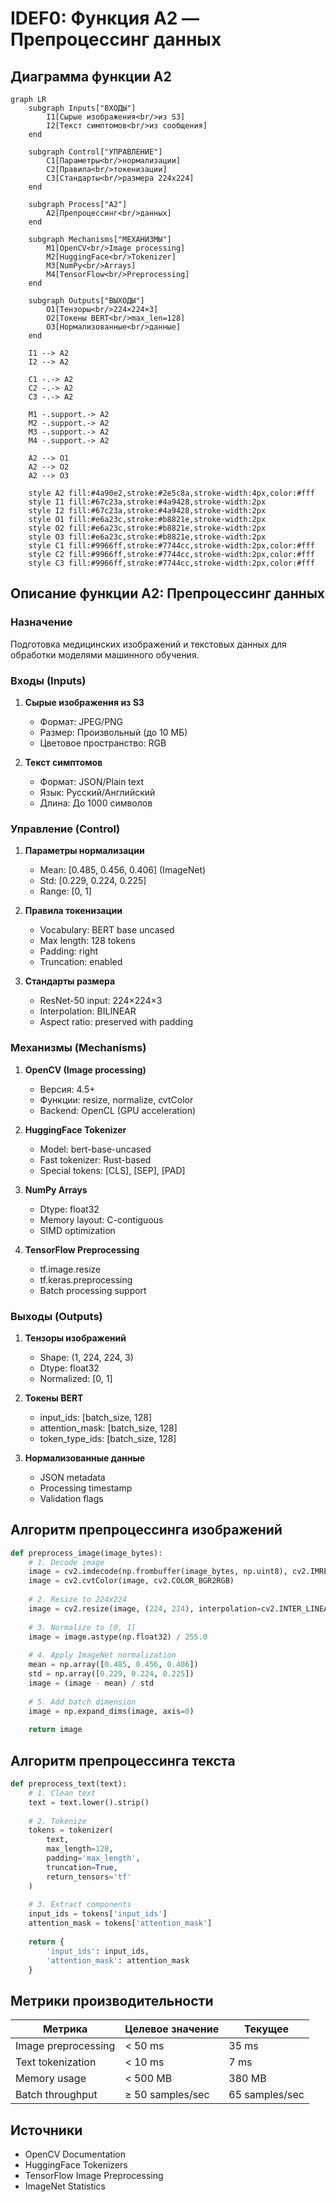 # IDEF0: Функция A2 — Препроцессинг данных

## Диаграмма функции A2

```mermaid
graph LR
    subgraph Inputs["ВХОДЫ"]
        I1[Сырые изображения<br/>из S3]
        I2[Текст симптомов<br/>из сообщения]
    end
    
    subgraph Control["УПРАВЛЕНИЕ"]
        C1[Параметры<br/>нормализации]
        C2[Правила<br/>токенизации]
        C3[Стандарты<br/>размера 224x224]
    end
    
    subgraph Process["A2"]
        A2[Препроцессинг<br/>данных]
    end
    
    subgraph Mechanisms["МЕХАНИЗМЫ"]
        M1[OpenCV<br/>Image processing]
        M2[HuggingFace<br/>Tokenizer]
        M3[NumPy<br/>Arrays]
        M4[TensorFlow<br/>Preprocessing]
    end
    
    subgraph Outputs["ВЫХОДЫ"]
        O1[Тензоры<br/>224×224×3]
        O2[Токены BERT<br/>max_len=128]
        O3[Нормализованные<br/>данные]
    end
    
    I1 --> A2
    I2 --> A2
    
    C1 -.-> A2
    C2 -.-> A2
    C3 -.-> A2
    
    M1 -.support.-> A2
    M2 -.support.-> A2
    M3 -.support.-> A2
    M4 -.support.-> A2
    
    A2 --> O1
    A2 --> O2
    A2 --> O3
    
    style A2 fill:#4a90e2,stroke:#2e5c8a,stroke-width:4px,color:#fff
    style I1 fill:#67c23a,stroke:#4a9428,stroke-width:2px
    style I2 fill:#67c23a,stroke:#4a9428,stroke-width:2px
    style O1 fill:#e6a23c,stroke:#b8821e,stroke-width:2px
    style O2 fill:#e6a23c,stroke:#b8821e,stroke-width:2px
    style O3 fill:#e6a23c,stroke:#b8821e,stroke-width:2px
    style C1 fill:#9966ff,stroke:#7744cc,stroke-width:2px,color:#fff
    style C2 fill:#9966ff,stroke:#7744cc,stroke-width:2px,color:#fff
    style C3 fill:#9966ff,stroke:#7744cc,stroke-width:2px,color:#fff
```

## Описание функции A2: Препроцессинг данных

### Назначение
Подготовка медицинских изображений и текстовых данных для обработки моделями машинного обучения.

### Входы (Inputs)
1. **Сырые изображения из S3**
   - Формат: JPEG/PNG
   - Размер: Произвольный (до 10 МБ)
   - Цветовое пространство: RGB

2. **Текст симптомов**
   - Формат: JSON/Plain text
   - Язык: Русский/Английский
   - Длина: До 1000 символов

### Управление (Control)
1. **Параметры нормализации**
   - Mean: [0.485, 0.456, 0.406] (ImageNet)
   - Std: [0.229, 0.224, 0.225]
   - Range: [0, 1]

2. **Правила токенизации**
   - Vocabulary: BERT base uncased
   - Max length: 128 tokens
   - Padding: right
   - Truncation: enabled

3. **Стандарты размера**
   - ResNet-50 input: 224×224×3
   - Interpolation: BILINEAR
   - Aspect ratio: preserved with padding

### Механизмы (Mechanisms)
1. **OpenCV (Image processing)**
   - Версия: 4.5+
   - Функции: resize, normalize, cvtColor
   - Backend: OpenCL (GPU acceleration)

2. **HuggingFace Tokenizer**
   - Model: bert-base-uncased
   - Fast tokenizer: Rust-based
   - Special tokens: [CLS], [SEP], [PAD]

3. **NumPy Arrays**
   - Dtype: float32
   - Memory layout: C-contiguous
   - SIMD optimization

4. **TensorFlow Preprocessing**
   - tf.image.resize
   - tf.keras.preprocessing
   - Batch processing support

### Выходы (Outputs)
1. **Тензоры изображений**
   - Shape: (1, 224, 224, 3)
   - Dtype: float32
   - Normalized: [0, 1]

2. **Токены BERT**
   - input_ids: [batch_size, 128]
   - attention_mask: [batch_size, 128]
   - token_type_ids: [batch_size, 128]

3. **Нормализованные данные**
   - JSON metadata
   - Processing timestamp
   - Validation flags

## Алгоритм препроцессинга изображений

```python
def preprocess_image(image_bytes):
    # 1. Decode image
    image = cv2.imdecode(np.frombuffer(image_bytes, np.uint8), cv2.IMREAD_COLOR)
    image = cv2.cvtColor(image, cv2.COLOR_BGR2RGB)
    
    # 2. Resize to 224x224
    image = cv2.resize(image, (224, 224), interpolation=cv2.INTER_LINEAR)
    
    # 3. Normalize to [0, 1]
    image = image.astype(np.float32) / 255.0
    
    # 4. Apply ImageNet normalization
    mean = np.array([0.485, 0.456, 0.406])
    std = np.array([0.229, 0.224, 0.225])
    image = (image - mean) / std
    
    # 5. Add batch dimension
    image = np.expand_dims(image, axis=0)
    
    return image
```

## Алгоритм препроцессинга текста

```python
def preprocess_text(text):
    # 1. Clean text
    text = text.lower().strip()
    
    # 2. Tokenize
    tokens = tokenizer(
        text,
        max_length=128,
        padding='max_length',
        truncation=True,
        return_tensors='tf'
    )
    
    # 3. Extract components
    input_ids = tokens['input_ids']
    attention_mask = tokens['attention_mask']
    
    return {
        'input_ids': input_ids,
        'attention_mask': attention_mask
    }
```

## Метрики производительности

| Метрика | Целевое значение | Текущее |
|---------|------------------|---------|
| Image preprocessing | < 50 ms | 35 ms |
| Text tokenization | < 10 ms | 7 ms |
| Memory usage | < 500 MB | 380 MB |
| Batch throughput | ≥ 50 samples/sec | 65 samples/sec |

## Источники
- OpenCV Documentation
- HuggingFace Tokenizers
- TensorFlow Image Preprocessing
- ImageNet Statistics

